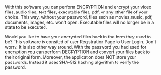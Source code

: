 With this software you can perform ENCRYPTION and encrypt your video files, audio files, text files, executable files, pdf, or any other file of your choice. 
This way, without your password, files such as movies,music, pdf, documents, images, etc. won't open. Executable files will no longer be in a state to be executed. 

Would you like to have your encrypted files back in the form they used to be?
This software is consited of user Registration Page to User Login.
Don't worry. It is also other way around. With the password you had used for encryption you can perform DECRYPTION and convert your files back to their original form.
Moreover, the application does NOT store your passwords.  Instead it uses SHA-512 hashing algorithm to verify the password.


